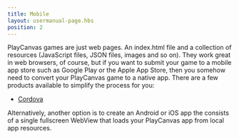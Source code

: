 ```yaml
---
title: Mobile
layout: usermanual-page.hbs
position: 2
---
```


PlayCanvas games are just web pages. An index.html file and a collection of resources (JavaScript files, JSON files, images and so on). They work great in web browsers, of course, but if you want to submit your game to a mobile app store such as Google Play or the Apple App Store, then you somehow need to convert your PlayCanvas game to a native app. There are a few products available to simplify the process for you:

* [Cordova][1]

Alternatively, another option is to create an Android or iOS app the consists of a single fullscreen WebView that loads your PlayCanvas app from local app resources.

[1]: /user-manual/publishing/mobile/cordova

